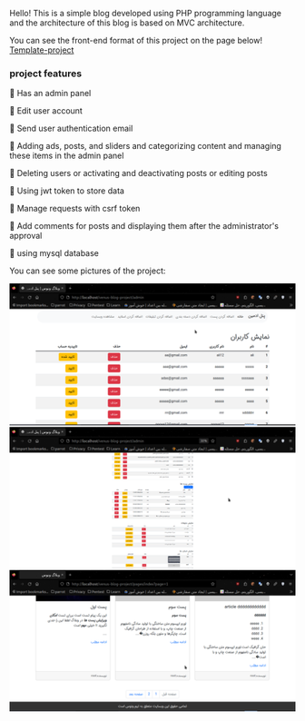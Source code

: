 Hello!
This is a simple blog developed using PHP programming language and the architecture of this blog is based on MVC architecture.

You can see the front-end format of this project on the page below!
[Template-project](https://github.com/pouria0015/Venus-Web-Template)


### project features
:pushpin: Has an admin panel

:pushpin: Edit user account

:pushpin: Send user authentication email

:pushpin: Adding ads, posts, and sliders and categorizing content and managing these items in the admin panel

:pushpin: Deleting users or activating and deactivating posts or editing posts

:pushpin: Using jwt token to store data

:pushpin: Manage requests with csrf token

:pushpin: Add comments for posts and displaying them after the administrator's approval

:pushpin: using mysql database


You can see some pictures of the project:

![image 1](./public/img/readme/1.png)
![image 2](./public/img/readme/2.png)
![image 3](./public/img/readme/3.png)
